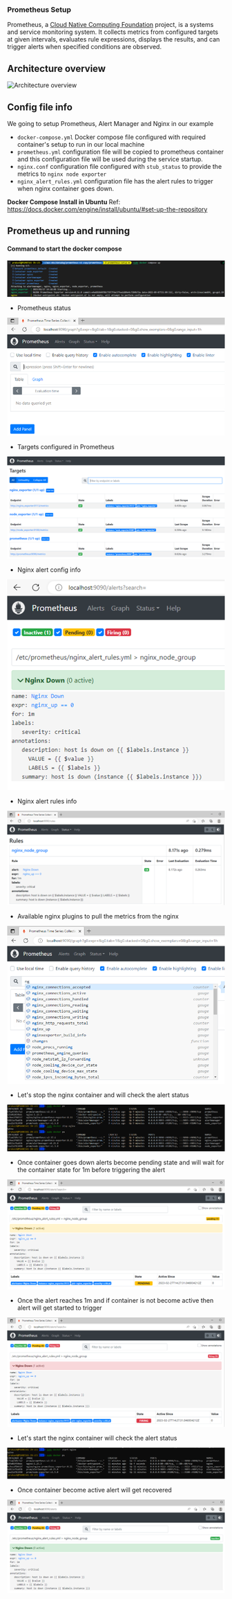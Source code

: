 ### Prometheus Setup 
Prometheus, a [Cloud Native Computing Foundation](https://cncf.io/) project, is a systems and service monitoring system. It collects metrics
from configured targets at given intervals, evaluates rule expressions,
displays the results, and can trigger alerts when specified conditions are observed.

## Architecture overview

![Architecture overview](https://cdn.jsdelivr.net/gh/prometheus/prometheus@c34257d069c630685da35bcef084632ffd5d6209/documentation/images/architecture.svg)

## Config file info

We going to setup Prometheus, Alert Manager and Nginx in our example

* ```docker-compose.yml``` Docker compose file configured with required container's setup to run in our local machine
* ```prometheus.yml``` configuration file will be copied to prometheus container and this configuration file will be used during the service startup.
* ```nginx.conf``` configuration file configured with ```stub_status``` to provide the metrics to ```nginx node exporter```
* ```nginx_alert_rules.yml``` configuration file has the alert rules to trigger when nginx container goes down.

**Docker Compose Install in Ubuntu**
Ref: https://docs.docker.com/engine/install/ubuntu/#set-up-the-repository

## Prometheus up and running

#### Command to start the docker compose

![Docker Compose up](./images/Docker-Compose-Up.PNG)

* Prometheus status 

![Prometheus](./images/Prometheus-up.PNG)

* Targets configured in Prometheus

![Prometheus-targets](./images/Prometheus-targets.PNG)

* Nginx alert config info

![Nginx-alert](./images/nginx-alert.PNG)

* Nginx alert rules info

![Nginx-alert-rules](./images/nginx-alert-rules.PNG)

* Available nginx plugins to pull the metrics from the nginx

![Nginx-metrics](./images/nginx-metrics.PNG)

* Let's stop the nginx container and will check the alert status

![Nginx-container-stop](./images/nginx-container-shutdown.PNG)

* Once container goes down alerts become pending state and will wait for the container state for 1m before triggering the alert

![Nginx-alert-pending](./images/nginx-container-alert-waiting-for-the-nginx-container-status.PNG)

* Once the alert reaches 1m and if container is not become active then alert will get started to trigger

![Nginx-alert](./images/nginx-container-alert-after-waiting-1m-alert-triggered.PNG)

* Let's start the nginx container will check the alert status 

![Nginx-container-start](./images/nginx-container-start.PNG)

* Once container become active alert will get recovered

![Nginx-alert-recovery](./images/nginx-alert-recovered.PNG)
